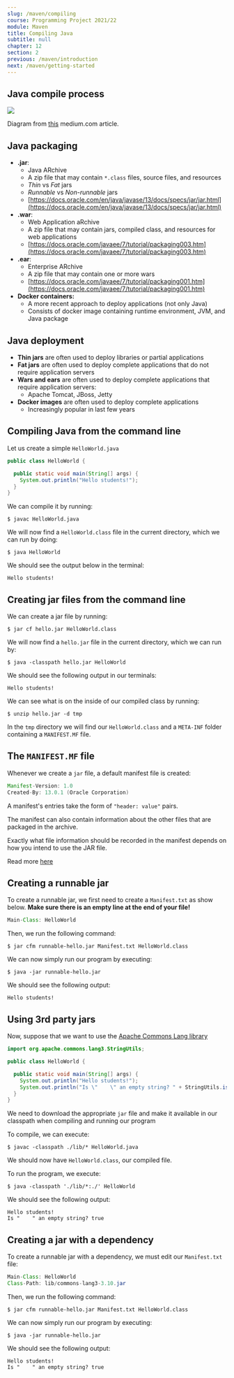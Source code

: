 ```yaml
---
slug: /maven/compiling
course: Programming Project 2021/22
module: Maven
title: Compiling Java
subtitle: null
chapter: 12
section: 2
previous: /maven/introduction
next: /maven/getting-started
---
```


## Java compile process

![](https://miro.medium.com/max/1400/0*sdC9GbNa659Ftywc.png)

Diagram from [this](https://medium.com/@PrayagBhakar/lesson-2-behind-the-scenes-4df6a461f31f) medium.com article.



## Java packaging 

- **.jar**:
  - Java ARchive
  - A zip file that may contain `*.class` files, source files, and resources
  - *Thin* vs *Fat* jars
  - *Runnable* vs *Non-runnable* jars
  - [https://docs.oracle.com/en/java/javase/13/docs/specs/jar/jar.html](https://docs.oracle.com/en/java/javase/13/docs/specs/jar/jar.html)
- **.war**:
  - Web Application aRchive
  - A zip file that may contain jars, compiled class, and resources for web applications
  - [https://docs.oracle.com/javaee/7/tutorial/packaging003.htm](https://docs.oracle.com/javaee/7/tutorial/packaging003.htm)
- **.ear**:
  - Enterprise ARchive
  - A zip file that may contain one or more wars
  - [https://docs.oracle.com/javaee/7/tutorial/packaging001.htm](https://docs.oracle.com/javaee/7/tutorial/packaging001.htm)
- **Docker containers:**
  - A more recent approach to deploy applications (not only Java)
  - Consists of docker image containing runtime environment, JVM, and Java package

## Java deployment

- **Thin jars** are often used to deploy libraries or partial applications
- **Fat jars** are often used to deploy complete applications that do not require application servers
- **Wars and ears** are often used to deploy complete applications that require application servers:
  - Apache Tomcat, JBoss, Jetty
- **Docker images** are often used to deploy complete applications
  - Increasingly popular in last few years

## Compiling Java from the command line

Let us create a simple `HelloWorld.java`

```java
public class HelloWorld {

  public static void main(String[] args) {
    System.out.println("Hello students!");
  }
}
```

We can compile it by running:

```terminal
$ javac HelloWorld.java
```

We will now find a `HelloWorld.class` file in the current directory, which we can run by doing: 
  
```terminal
$ java HelloWorld
```

We should see the output below in the terminal:

```output
Hello students!
```

## Creating jar files from the command line

We can create a jar file by running:

```terminal
$ jar cf hello.jar HelloWorld.class
```

We will now find a `hello.jar` file in the current directory, which we can run by:

```terminal
$ java -classpath hello.jar HelloWorld
```

We should see the following output in our terminals:

```output
Hello students!
```
  
We can see what is on the inside of our compiled class by running:

```terminal
$ unzip hello.jar -d tmp
```

  In the `tmp` directory we will find our `HelloWorld.class` and a `META-INF` folder containing a `MANIFEST.MF` file.

## The `MANIFEST.MF` file

Whenever we create a `jar` file, a default manifest file is created:

```java
Manifest-Version: 1.0
Created-By: 13.0.1 (Oracle Corporation)
```

A manifest's entries take the form of `"header: value"` pairs.

The manifest can also contain information about the other files that are packaged in the archive.

Exactly what file information should be recorded in the manifest depends on how you intend to use the JAR file.

Read more [here](https://docs.oracle.com/javase/tutorial/deployment/jar/manifestindex.html)


## Creating a runnable jar

To create a runnable jar, we first need to create a `Manifest.txt` as show below. **Make sure there is an empty line at the end of your file!**

```java
Main-Class: HelloWorld

```

Then, we run the following command:

```terminal
$ jar cfm runnable-hello.jar Manifest.txt HelloWorld.class 
```

We can now simply run our program by executing:

```terminal
$ java -jar runnable-hello.jar
```

We should see the following output:

```output
Hello students!
```
  
## Using 3rd party jars

Now, suppose that we want to use the [Apache Commons Lang library](http://commons.apache.org/proper/commons-lang/)

```java
import org.apache.commons.lang3.StringUtils;

public class HelloWorld {

  public static void main(String[] args) {
    System.out.println("Hello students!");
    System.out.println("Is \"    \" an empty string? " + StringUtils.isBlank("    "));
  }
}
```

We need to download the appropriate `jar` file and make it available in our classpath when compiling and running our program

To compile, we can execute:

```terminal
$ javac -classpath ./lib/* HelloWorld.java
```

We should now have `HelloWorld.class`, our compiled file.
  
To run the program, we execute:

```terminal
$ java -classpath './lib/*:./' HelloWorld
```

We should see the following output:

```output
Hello students!
Is "    " an empty string? true
```

## Creating a jar with a dependency

To create a runnable jar with a dependency, we must edit our `Manifest.txt` file:

```java
Main-Class: HelloWorld
Class-Path: lib/commons-lang3-3.10.jar
```
  
Then, we run the following command:

```terminal
$ jar cfm runnable-hello.jar Manifest.txt HelloWorld.class 
```

We can now simply run our program by executing:

```terminal
$ java -jar runnable-hello.jar
```

We should see the following output:

```output
Hello students!
Is "    " an empty string? true
```

